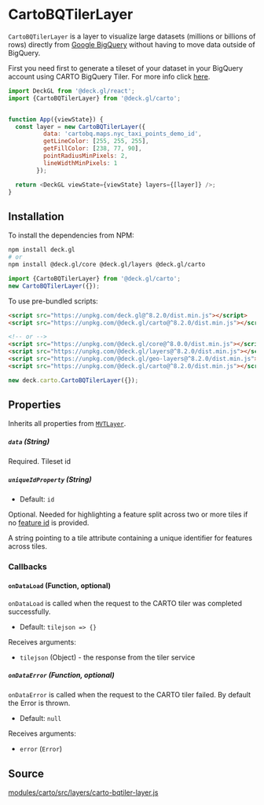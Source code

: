 

# CartoBQTilerLayer

`CartoBQTilerLayer` is a layer to visualize large datasets (millions or billions of rows) directly from [Google BigQuery](https://cloud.google.com/bigquery) without having to move data outside of BigQuery.

First you need first to generate a tileset of your dataset in your BigQuery account using CARTO BigQuery Tiler. For more info click [here](https://carto.com/bigquery/beta/).

```js
import DeckGL from '@deck.gl/react';
import {CartoBQTilerLayer} from '@deck.gl/carto';


function App({viewState}) {
  const layer = new CartoBQTilerLayer({
          data: 'cartobq.maps.nyc_taxi_points_demo_id',
          getLineColor: [255, 255, 255],
          getFillColor: [238, 77, 90],
          pointRadiusMinPixels: 2,
          lineWidthMinPixels: 1
        });

  return <DeckGL viewState={viewState} layers={[layer]} />;
}
```

## Installation

To install the dependencies from NPM:

```bash
npm install deck.gl
# or
npm install @deck.gl/core @deck.gl/layers @deck.gl/carto
```

```js
import {CartoBQTilerLayer} from '@deck.gl/carto';
new CartoBQTilerLayer({});
```

To use pre-bundled scripts:

```html
<script src="https://unpkg.com/deck.gl@^8.2.0/dist.min.js"></script>
<script src="https://unpkg.com/@deck.gl/carto@^8.2.0/dist.min.js"></script>

<!-- or -->
<script src="https://unpkg.com/@deck.gl/core@^8.0.0/dist.min.js"></script>
<script src="https://unpkg.com/@deck.gl/layers@^8.2.0/dist.min.js"></script>
<script src="https://unpkg.com/@deck.gl/geo-layers@^8.2.0/dist.min.js"></script>
<script src="https://unpkg.com/@deck.gl/carto@^8.2.0/dist.min.js"></script>
```

```js
new deck.carto.CartoBQTilerLayer({});
```


## Properties

Inherits all properties from [`MVTLayer`](/docs/api-reference/geo-layers/mvt-layer.md).


##### `data` (String)

Required. Tileset id

##### `uniqueIdProperty` (String)

* Default: `id`

Optional. Needed for highlighting a feature split across two or more tiles if no [feature id](https://github.com/mapbox/vector-tile-spec/tree/master/2.1#42-features) is provided.

A string pointing to a tile attribute containing a unique identifier for features across tiles.

### Callbacks

#### `onDataLoad` (Function, optional)

`onDataLoad` is called when the request to the CARTO tiler was completed successfully.

- Default: `tilejson => {}`

Receives arguments:

- `tilejson` (Object) - the response from the tiler service

##### `onDataError` (Function, optional)

`onDataError` is called when the request to the CARTO tiler failed. By default the Error is thrown.

- Default: `null`

Receives arguments:

- `error` (`Error`)


## Source

[modules/carto/src/layers/carto-bqtiler-layer.js](https://github.com/visgl/deck.gl/tree/master/modules/carto/src/layers/carto-bqtiler-layer.js)

